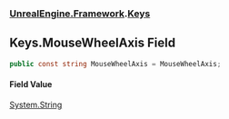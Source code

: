 ### [UnrealEngine.Framework](./UnrealEngine-Framework.md 'UnrealEngine.Framework').[Keys](./Keys.md 'UnrealEngine.Framework.Keys')
## Keys.MouseWheelAxis Field
  
```csharp
public const string MouseWheelAxis = MouseWheelAxis;
```
#### Field Value
[System.String](https://docs.microsoft.com/en-us/dotnet/api/System.String 'System.String')  
